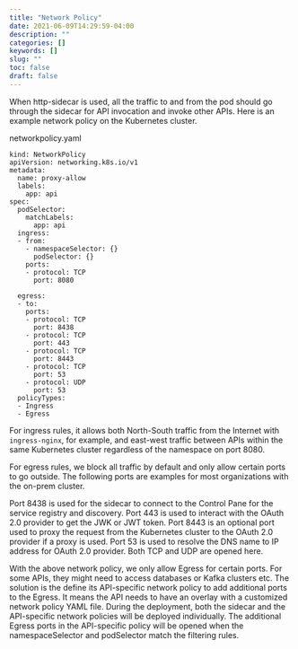 ```yaml
---
title: "Network Policy"
date: 2021-06-09T14:29:59-04:00
description: ""
categories: []
keywords: []
slug: ""
toc: false
draft: false
---
```


When http-sidecar is used, all the traffic to and from the pod should go through the sidecar for API invocation and invoke other APIs. Here is an example network policy on the Kubernetes cluster. 

networkpolicy.yaml
```
kind: NetworkPolicy
apiVersion: networking.k8s.io/v1
metadata:
  name: proxy-allow
  labels:
    app: api
spec:
  podSelector:
    matchLabels:
      app: api
  ingress:
  - from:
    - namespaceSelector: {}
      podSelector: {}
    ports:
    - protocol: TCP
      port: 8080

  egress:
  - to:
    ports:
    - protocol: TCP
      port: 8438
    - protocol: TCP
      port: 443
    - protocol: TCP
      port: 8443
    - protocol: TCP
      port: 53
    - protocol: UDP
      port: 53
  policyTypes:
  - Ingress
  - Egress              
```

For ingress rules, it allows both North-South traffic from the Internet with `ingress-nginx`, for example, and east-west traffic between APIs within the same Kubernetes cluster regardless of the namespace on port 8080. 

For egress rules, we block all traffic by default and only allow certain ports to go outside. The following ports are examples for most organizations with the on-prem cluster. 

Port 8438 is used for the sidecar to connect to the Control Pane for the service registry and discovery.
Port 443 is used to interact with the OAuth 2.0 provider to get the JWK or JWT token.
Port 8443 is an optional port used to proxy the request from the Kubernetes cluster to the OAuth 2.0 provider if a proxy is used.
Port 53 is used to resolve the DNS name to IP address for OAuth 2.0 provider. Both TCP and UDP are opened here.

With the above network policy, we only allow Egress for certain ports. For some APIs, they might need to access databases or Kafka clusters etc. The solution is the define its API-specific network policy to add additional ports to the Egress. It means the API needs to have an overlay with a customized network policy YAML file. During the deployment, both the sidecar and the API-specific network policies will be deployed individually. The additional Egress ports in the API-specific policy will be opened when the namespaceSelector and podSelector match the filtering rules. 

